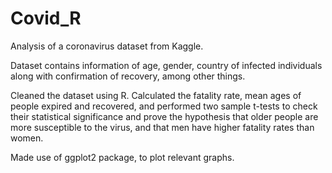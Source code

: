 # Covid_R
Analysis of a coronavirus dataset from Kaggle.

Dataset contains information of age, gender, country of infected individuals along with confirmation of recovery, among other things.

Cleaned the dataset using R. Calculated the fatality rate, mean ages of people expired and recovered, and performed two sample t-tests to check their statistical significance and prove the hypothesis that older people are more susceptible to the virus, and that men have higher fatality rates than women. 

Made use of ggplot2 package, to plot relevant graphs. 

